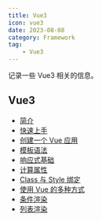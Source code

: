 ```yaml
---
title: Vue3
icon: vue3
date: 2023-08-08
category: Framework
tag:
    - Vue3
---
```


记录一些 Vue3 相关的信息。

<!-- more -->

## Vue3

- [简介](./introduction.md)
- [快速上手](./quick_start.md)
- [创建一个 Vue 应用](./application.md)
- [模板语法](./template_syntax.md)
- [响应式基础](./responsive_base.md)
- [计算属性](./computed.md)
- [Class 与 Style 绑定](./class_and_style_bind.md)
- [使用 Vue 的多种方式](./ways_of_using_vue.md)
- [条件渲染](./conditional.md)
- [列表渲染](./list.md)
